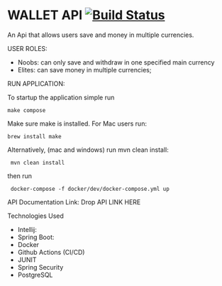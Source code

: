 # WALLET API [![Build Status](https://ci-next.docker.com/public/buildStatus/icon?job=compose/master)](https://ci-next.docker.com/public/job/compose/job/master/)
 An Api that allows users save and  money in multiple currencies.
 
 USER ROLES: 
 - Noobs: can only save and withdraw in one specified main currency
 - Elites:  can save money in multiple currencies;
 
 
 RUN APPLICATION:
    
   To startup the application simple run
    
    make compose 
    
   Make sure make is installed. For Mac users run:
    
    brew install make
    
   Alternatively, (mac and windows) run mvn clean install:
        
     mvn clean install
   then run
   
     docker-compose -f docker/dev/docker-compose.yml up
    
    
 



API Documentation Link: 
Drop API LINK HERE

Technologies Used
* Intellij: 
* Spring Boot:
* Docker
* Github Actions (CI/CD)
* JUNIT
* Spring Security
* PostgreSQL 